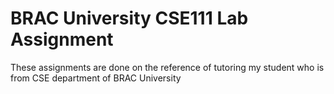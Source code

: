 # BRAC University CSE111 Lab Assignment
These assignments are done on the reference of tutoring my student who is from CSE department of BRAC University

